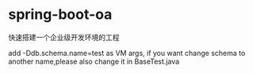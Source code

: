 # spring-boot-oa
快速搭建一个企业级开发环境的工程

add -Ddb.schema.name=test as VM args, if you want change schema to another name,please also change it in BaseTest.java